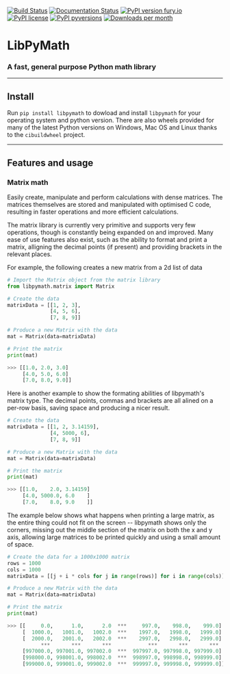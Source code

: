[![Build Status](https://travis-ci.com/Pencilcaseman/LibPyMath.svg?branch=master)](https://travis-ci.com/Pencilcaseman/LibPyMath)
[![Documentation Status](https://readthedocs.org/projects/libpymath/badge/?version=latest)](https://libpymath.readthedocs.io/en/latest/?badge=latest)
[![PyPI version fury.io](https://badge.fury.io/py/libpymath.svg)](https://pypi.python.org/pypi/libpymath/)
[![PyPI license](https://img.shields.io/pypi/l/libpymath.svg)](https://pypi.python.org/pypi/libpymath/)
[![PyPI pyversions](https://img.shields.io/pypi/pyversions/libpymath.svg)](https://pypi.python.org/pypi/libpymath/)
[![Downloads per month](https://img.shields.io/pypi/dm/libpymath.svg)](https://pypi.python.org/pypi/libpymath/)

# LibPyMath
### A fast, general purpose Python math library
---

## Install
Run ```pip install libpymath``` to dowload and install ```libpymath``` for your operating system and python version. There are also wheels provided for many of the latest Python versions on Windows, Mac OS and Linux thanks to the ```cibuildwheel``` project.

---

## Features and usage
### Matrix math
Easily create, manipulate and perform calculations with dense matrices. The matrices themselves are stored and manipulated with optimised C code, resulting in faster operations and more efficient calculations.

The matrix library is currently very primitive and supports very few operations, though is constantly being expanded on and improved. Many ease of use features also exist, such as the ability to format and print a matrix, alligning the decimal points (if present) and providing brackets in the relevant places.

For example, the following creates a new matrix from a 2d list of data
```python
# Import the Matrix object from the matrix library
from libpymath.matrix import Matrix

# Create the data
matrixData = [[1, 2, 3],
              [4, 5, 6],
              [7, 8, 9]]

# Produce a new Matrix with the data
mat = Matrix(data=matrixData)

# Print the matrix
print(mat)

>>> [[1.0, 2.0, 3.0]
     [4.0, 5.0, 6.0]
     [7.0, 8.0, 9.0]]
```

Here is another example to show the formating abilities of libpymath's matrix type. The decimal points, commas and brackets are all alined on a per-row basis, saving space and producing a nicer result.
```python
# Create the data
matrixData = [[1, 2, 3.14159],
              [4, 5000, 6],
              [7, 8, 9]]

# Produce a new Matrix with the data
mat = Matrix(data=matrixData)

# Print the matrix
print(mat)

>>> [[1.0,    2.0, 3.14159]
     [4.0, 5000.0, 6.0    ]
     [7.0,    8.0, 9.0    ]]
```

The example below shows what happens when printing a large matrix, as the entire thing could not fit on the screen -- libpymath shows only the corners, missing out the middle section of the matrix on both the x and y axis, allowing large matrices to be printed quickly and using a small amount of space.
```python
# Create the data for a 1000x1000 matrix
rows = 1000
cols = 1000
matrixData = [[j + i * cols for j in range(rows)] for i in range(cols)]

# Produce a new Matrix with the data
mat = Matrix(data=matrixData)

# Print the matrix
print(mat)

>>> [[     0.0,      1.0,      2.0  ***     997.0,    998.0,    999.0]
     [  1000.0,   1001.0,   1002.0  ***    1997.0,   1998.0,   1999.0]
     [  2000.0,   2001.0,   2002.0  ***    2997.0,   2998.0,   2999.0]
           ***       ***       ***            ***       ***       ***  
     [997000.0, 997001.0, 997002.0  ***  997997.0, 997998.0, 997999.0]
     [998000.0, 998001.0, 998002.0  ***  998997.0, 998998.0, 998999.0]
     [999000.0, 999001.0, 999002.0  ***  999997.0, 999998.0, 999999.0]]
```
